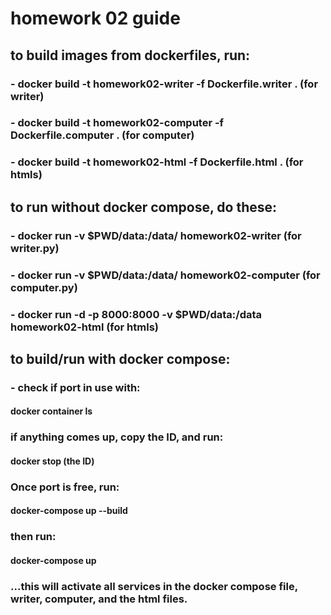 # homework 02 guide

## to build images from dockerfiles, run:

### - docker build -t homework02-writer -f Dockerfile.writer . (for writer)
### - docker build -t homework02-computer -f Dockerfile.computer . (for computer)
### - docker build -t homework02-html -f Dockerfile.html  . (for htmls)

## to run without docker compose, do these:

### - docker run -v $PWD/data:/data/ homework02-writer (for writer.py) 
### - docker run -v $PWD/data:/data/ homework02-computer (for computer.py) 
### - docker run -d -p 8000:8000 -v $PWD/data:/data homework02-html (for htmls)

## to build/run with docker compose:

### - check if port in use with:
#### docker container ls
### if anything comes up, copy the ID, and run:
#### docker stop (the ID)
### Once port is free, run:
#### docker-compose up --build
### then run:
####  docker-compose up
### ...this will activate all services in the docker compose file, writer, computer, and the html files.
 
